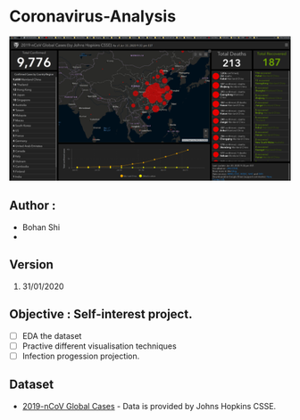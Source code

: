 # Coronavirus-Analysis 
![Sample Dash Board](https://github.com/Bohan-S/Coronavirus-Analysis/blob/master/sample%20dashboard.png)

## Author : 
- Bohan Shi
-

## Version      
1. 31/01/2020         
   
## Objective : Self-interest project. 
- [ ] EDA the dataset
- [ ] Practive different visualisation techniques
- [ ] Infection progession projection.

## Dataset
* [2019-nCoV Global Cases](https://www.kaggle.com/general/128354#733130) - Data is provided by Johns Hopkins CSSE.
